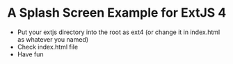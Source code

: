 A Splash Screen Example for ExtJS 4
===================================

* Put your extjs directory into the root as ext4 (or change it in index.html as whatever you named)
* Check index.html file
* Have fun
